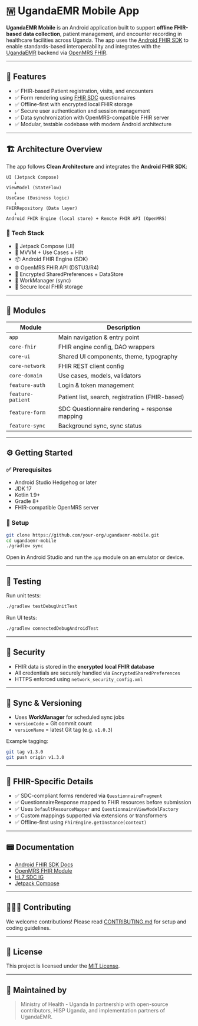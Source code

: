 # 🇼 UgandaEMR Mobile App

**UgandaEMR Mobile** is an Android application built to support **offline FHIR-based data collection**, patient management, and encounter recording in healthcare facilities across Uganda. The app uses the [Android FHIR SDK](https://github.com/google/android-fhir) to enable standards-based interoperability and integrates with the [UgandaEMR](https://ugandaemr.org) backend via [OpenMRS FHIR](https://wiki.openmrs.org/display/projects/FHIR+Module).

---

## 📲 Features

* ✅ FHIR-based Patient registration, visits, and encounters
* ✅ Form rendering using [FHIR SDC](https://build.fhir.org/ig/HL7/sdc/) questionnaires
* ✅ Offline-first with encrypted local FHIR storage
* ✅ Secure user authentication and session management
* ✅ Data synchronization with OpenMRS-compatible FHIR server
* ✅ Modular, testable codebase with modern Android architecture

---

## 🏗️ Architecture Overview

The app follows **Clean Architecture** and integrates the **Android FHIR SDK**:

```
UI (Jetpack Compose)
   ↓
ViewModel (StateFlow)
   ↓
UseCase (Business logic)
   ↓
FHIRRepository (Data layer)
   ↓
Android FHIR Engine (local store) + Remote FHIR API (OpenMRS)
```

### 🔧 Tech Stack

* 🧱 Jetpack Compose (UI)
* 🏧 MVVM + Use Cases + Hilt
* 📦 Android FHIR Engine (SDK)
* 🌐 OpenMRS FHIR API (DSTU3/R4)
* 📂 Encrypted SharedPreferences + DataStore
* 📲 WorkManager (sync)
* 🔐 Secure local FHIR storage

---

## 🧹 Modules

| Module            | Description                                     |
| ----------------- | ----------------------------------------------- |
| `app`             | Main navigation & entry point                   |
| `core-fhir`       | FHIR engine config, DAO wrappers                |
| `core-ui`         | Shared UI components, theme, typography         |
| `core-network`    | FHIR REST client config                         |
| `core-domain`     | Use cases, models, validators                   |
| `feature-auth`    | Login & token management                        |
| `feature-patient` | Patient list, search, registration (FHIR-based) |
| `feature-form`    | SDC Questionnaire rendering + response mapping  |
| `feature-sync`    | Background sync, sync status                    |

---

## ⚙️ Getting Started

### ✅ Prerequisites

* Android Studio Hedgehog or later
* JDK 17
* Kotlin 1.9+
* Gradle 8+
* FHIR-compatible OpenMRS server

### 🚀 Setup

```bash
git clone https://github.com/your-org/ugandaemr-mobile.git
cd ugandaemr-mobile
./gradlew sync
```

Open in Android Studio and run the `app` module on an emulator or device.

---

## 🧪 Testing

Run unit tests:

```bash
./gradlew testDebugUnitTest
```

Run UI tests:

```bash
./gradlew connectedDebugAndroidTest
```

---

## 🔐 Security

* FHIR data is stored in the **encrypted local FHIR database**
* All credentials are securely handled via `EncryptedSharedPreferences`
* HTTPS enforced using `network_security_config.xml`

---

## 🔄 Sync & Versioning

* Uses **WorkManager** for scheduled sync jobs
* `versionCode` = Git commit count
* `versionName` = latest Git tag (e.g. `v1.0.3`)

Example tagging:

```bash
git tag v1.3.0
git push origin v1.3.0
```

---

## 📒 FHIR-Specific Details

* ✅ SDC-compliant forms rendered via `QuestionnaireFragment`
* ✅ QuestionnaireResponse mapped to FHIR resources before submission
* ✅ Uses `DefaultResourceMapper` and `QuestionnaireViewModelFactory`
* ✅ Custom mappings supported via extensions or transformers
* ✅ Offline-first using `FhirEngine.getInstance(context)`

---

## 📟 Documentation

* [Android FHIR SDK Docs](https://github.com/google/android-fhir)
* [OpenMRS FHIR Module](https://wiki.openmrs.org/display/projects/FHIR+Module)
* [HL7 SDC IG](https://build.fhir.org/ig/HL7/sdc/)
* [Jetpack Compose](https://developer.android.com/jetpack/compose)

---

## 🧑🏾‍💻 Contributing

We welcome contributions! Please read [CONTRIBUTING.md](CONTRIBUTING.md) for setup and coding guidelines.

---

## 📄 License

This project is licensed under the [MIT License](LICENSE).

---

## 👥 Maintained by

> Ministry of Health - Uganda
> In partnership with open-source contributors, HISP Uganda, and implementation partners of UgandaEMR.
